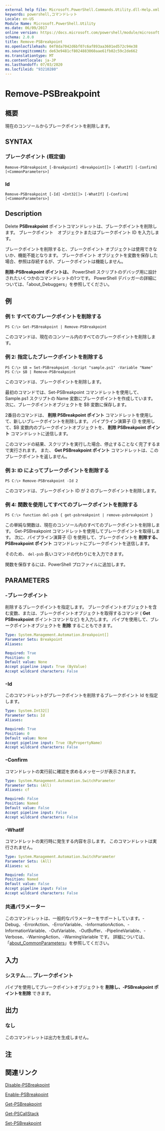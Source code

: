 ```yaml
---
external help file: Microsoft.PowerShell.Commands.Utility.dll-Help.xml
keywords: powershell,コマンドレット
Locale: en-US
Module Name: Microsoft.PowerShell.Utility
ms.date: 06/09/2017
online version: https://docs.microsoft.com/powershell/module/microsoft.powershell.utility/remove-psbreakpoint?view=powershell-7&WT.mc_id=ps-gethelp
schema: 2.0.0
title: Remove-PSBreakpoint
ms.openlocfilehash: 04f8da7042d6bf07c6af893aa3601ed572c94e38
ms.sourcegitcommit: de63e9481cf8024883060aae61fb02c59c2de662
ms.translationtype: MT
ms.contentlocale: ja-JP
ms.lasthandoff: 07/03/2020
ms.locfileid: "93210280"
---
```

# Remove-PSBreakpoint

## 概要
現在のコンソールからブレークポイントを削除します。

## SYNTAX

### ブレークポイント (既定値)

```
Remove-PSBreakpoint [-Breakpoint] <Breakpoint[]> [-WhatIf] [-Confirm] [<CommonParameters>]
```

### Id

```
Remove-PSBreakpoint [-Id] <Int32[]> [-WhatIf] [-Confirm] [<CommonParameters>]
```

## Description
Delete **PSBreakpoint** ポイントコマンドレットは、ブレークポイントを削除します。
ブレークポイント　オブジェクトまたはブレークポイント ID を入力します。

ブレークポイントを削除すると、ブレークポイント オブジェクトは使用できないか、機能不能となります。
ブレークポイント オブジェクトを変数を保存した場合、参照は存続するが、ブレークポイントは機能しません。

**削除-PSBreakpoint ポイントは、** PowerShell スクリプトのデバッグ用に設計されたいくつかのコマンドレットの1つです。
PowerShell デバッガーの詳細については、「about_Debuggers」を参照してください。

## 例

### 例 1: すべてのブレークポイントを削除する

```
PS C:\> Get-PSBreakpoint | Remove-PSBreakpoint
```

このコマンドは、現在のコンソール内のすべてのブレークポイントを削除します。

### 例 2: 指定したブレークポイントを削除する

```
PS C:\> $B = Set-PSBreakpoint -Script "sample.ps1" -Variable "Name"
PS C:\> $B | Remove-PSBreakpoint
```

このコマンドは、ブレークポイントを削除します。

最初のコマンドでは、Set-PSBreakpoint コマンドレットを使用して、Sample.ps1 スクリプトの Name 変数にブレークポイントを作成しています。
次に、ブレークポイントオブジェクトを $B 変数に保存します。

2番目のコマンドは、 **削除 PSBreakpoint ポイント** コマンドレットを使用して、新しいブレークポイントを削除します。
パイプライン演算子 (|) を使用して、$B 変数内のブレークポイントオブジェクトを、 **削除 PSBreakpoint ポイント** コマンドレットに送信します。

このコマンドの結果、スクリプトを実行した場合、停止することなく完了するまで実行されます。
また、 **Get PSBreakpoint ポイント** コマンドレットは、このブレークポイントを返しません。

### 例 3: ID によってブレークポイントを削除する

```
PS C:\> Remove-PSBreakpoint -Id 2
```

このコマンドは、ブレークポイント ID が 2 のブレークポイントを削除します。

### 例 4: 関数を使用してすべてのブレークポイントを削除する

```
PS C:\> function del-psb { get-psbreakpoint | remove-psbreakpoint }
```

この単純な関数は、現在のコンソール内のすべてのブレークポイントを削除します。
Get-PSBreakpoint コマンドレットを使用してブレークポイントを取得します。
次に、パイプライン演算子 (|) を使用して、ブレークポイントを **削除する、PSBreakpoint ポイント** コマンドレットにブレークポイントを送信します。

そのため、 `del-psb` 長いコマンドの代わりにを入力できます。

関数を保存するには、PowerShell プロファイルに追加します。

## PARAMETERS

### -ブレークポイント
削除するブレークポイントを指定します。
ブレークポイントオブジェクトを含む変数、または、ブレークポイントオブジェクトを取得するコマンド ( **Get PSBreakpoint** ポイントコマンドなど) を入力します。
パイプを使用して、ブレークポイントオブジェクトを **削除** することもできます。

```yaml
Type: System.Management.Automation.Breakpoint[]
Parameter Sets: Breakpoint
Aliases:

Required: True
Position: 0
Default value: None
Accept pipeline input: True (ByValue)
Accept wildcard characters: False
```

### -Id
このコマンドレットがブレークポイントを削除するブレークポイント Id を指定します。

```yaml
Type: System.Int32[]
Parameter Sets: Id
Aliases:

Required: True
Position: 0
Default value: None
Accept pipeline input: True (ByPropertyName)
Accept wildcard characters: False
```

### -Confirm
コマンドレットの実行前に確認を求めるメッセージが表示されます。

```yaml
Type: System.Management.Automation.SwitchParameter
Parameter Sets: (All)
Aliases: cf

Required: False
Position: Named
Default value: False
Accept pipeline input: False
Accept wildcard characters: False
```

### -WhatIf
コマンドレットの実行時に発生する内容を示します。
このコマンドレットは実行されません。

```yaml
Type: System.Management.Automation.SwitchParameter
Parameter Sets: (All)
Aliases: wi

Required: False
Position: Named
Default value: False
Accept pipeline input: False
Accept wildcard characters: False
```

### 共通パラメーター
このコマンドレットは、一般的なパラメーターをサポートしています。-Debug、-ErrorAction、-ErrorVariable、-InformationAction、-InformationVariable、-OutVariable、-OutBuffer、-PipelineVariable、-Verbose、-WarningAction、-WarningVariable です。 詳細については、「[about_CommonParameters](https://go.microsoft.com/fwlink/?LinkID=113216)」を参照してください。

## 入力

### システム.... ブレークポイント
パイプを使用してブレークポイントオブジェクトを **削除し、-PSBreakpoint ポイントを削除** できます。

## 出力

### なし
このコマンドレットは出力を生成しません。

## 注

## 関連リンク

[Disable-PSBreakpoint](Disable-PSBreakpoint.md)

[Enable-PSBreakpoint](Enable-PSBreakpoint.md)

[Get-PSBreakpoint](Get-PSBreakpoint.md)

[Get-PSCallStack](Get-PSCallStack.md)

[Set-PSBreakpoint](Set-PSBreakpoint.md)
